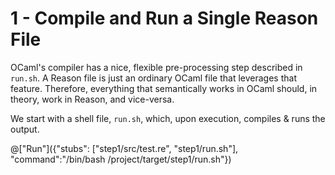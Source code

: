 # 1 - Compile and Run a Single Reason File

OCaml's compiler has a nice, flexible pre-processing step described in `run.sh`. A Reason file is just an ordinary OCaml file that leverages that feature. Therefore, everything that semantically works in OCaml should, in theory, work in Reason, and vice-versa.

We start with a shell file, `run.sh`, which, upon execution, compiles & runs the output.

@["Run"]({"stubs": ["step1/src/test.re", "step1/run.sh"], "command":"/bin/bash /project/target/step1/run.sh"})

